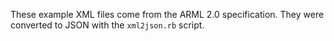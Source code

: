 These example XML files come from the ARML 2.0 specification.  They were converted to JSON with the `xml2json.rb` script.
